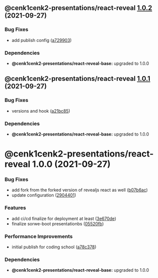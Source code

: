 ## @cenk1cenk2-presentations/react-reveal [1.0.2](https://github.com/cenk1cenk2/react-presentations/compare/@cenk1cenk2-presentations/react-reveal@1.0.1...@cenk1cenk2-presentations/react-reveal@1.0.2) (2021-09-27)

### Bug Fixes

- add publish config ([a729903](https://github.com/cenk1cenk2/react-presentations/commit/a729903870847e80a6646bcbb93698efb7510184))

### Dependencies

- **@cenk1cenk2-presentations/react-reveal-base:** upgraded to 1.0.0

## @cenk1cenk2-presentations/react-reveal [1.0.1](https://github.com/cenk1cenk2/react-presentations/compare/@cenk1cenk2-presentations/react-reveal@1.0.0...@cenk1cenk2-presentations/react-reveal@1.0.1) (2021-09-27)

### Bug Fixes

- versions and hook ([a21bc85](https://github.com/cenk1cenk2/react-presentations/commit/a21bc85b62eaea304ac716f2e51ff098dec34e23))

### Dependencies

- **@cenk1cenk2-presentations/react-reveal-base:** upgraded to 1.0.0

# @cenk1cenk2-presentations/react-reveal 1.0.0 (2021-09-27)

### Bug Fixes

- add fork from the forked version of revealjs react as well ([b07b6ac](https://github.com/cenk1cenk2/react-presentations/commit/b07b6ac1fa04898b9d32924f4a01729dfec5a0ac))
- update configuration ([2904401](https://github.com/cenk1cenk2/react-presentations/commit/290440164734c45862ca829460d06b3a92969546))

### Features

- add ci/cd finalize for deployment at least ([3e670de](https://github.com/cenk1cenk2/react-presentations/commit/3e670debc0701bdeaafeef5a39a4611c265930f8))
- finalize sorwe-boot presentationbs ([05520fb](https://github.com/cenk1cenk2/react-presentations/commit/05520fbfe80c520b7e38bac64376c4ca37347d7a))

### Performance Improvements

- initial publish for coding school ([a78c378](https://github.com/cenk1cenk2/react-presentations/commit/a78c378dee3af07d4e1f578d50aca3b603567c11))

### Dependencies

- **@cenk1cenk2-presentations/react-reveal-base:** upgraded to 1.0.0
